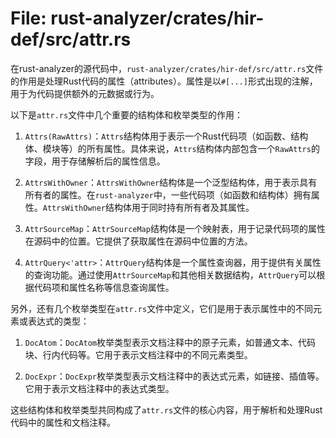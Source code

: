 # File: rust-analyzer/crates/hir-def/src/attr.rs

在rust-analyzer的源代码中，`rust-analyzer/crates/hir-def/src/attr.rs`文件的作用是处理Rust代码的属性（attributes）。属性是以`#[...]`形式出现的注解，用于为代码提供额外的元数据或行为。

以下是`attr.rs`文件中几个重要的结构体和枚举类型的作用：

1. `Attrs(RawAttrs)`：`Attrs`结构体用于表示一个Rust代码项（如函数、结构体、模块等）的所有属性。具体来说，`Attrs`结构体内部包含一个`RawAttrs`的字段，用于存储解析后的属性信息。

2. `AttrsWithOwner`：`AttrsWithOwner`结构体是一个泛型结构体，用于表示具有所有者的属性。在`rust-analyzer`中，一些代码项（如函数和结构体）拥有属性。`AttrsWithOwner`结构体用于同时持有所有者及其属性。

3. `AttrSourceMap`：`AttrSourceMap`结构体是一个映射表，用于记录代码项的属性在源码中的位置。它提供了获取属性在源码中位置的方法。

4. `AttrQuery<'attr>`：`AttrQuery`结构体是一个属性查询器，用于提供有关属性的查询功能。通过使用`AttrSourceMap`和其他相关数据结构，`AttrQuery`可以根据代码项和属性名称等信息查询属性。

另外，还有几个枚举类型在`attr.rs`文件中定义，它们是用于表示属性中的不同元素或表达式的类型：

1. `DocAtom`：`DocAtom`枚举类型表示文档注释中的原子元素，如普通文本、代码块、行内代码等。它用于表示文档注释中的不同元素类型。

2. `DocExpr`：`DocExpr`枚举类型表示文档注释中的表达式元素，如链接、插值等。它用于表示文档注释中的表达式类型。

这些结构体和枚举类型共同构成了`attr.rs`文件的核心内容，用于解析和处理Rust代码中的属性和文档注释。

